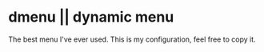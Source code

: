 # dmenu || dynamic menu
The best menu I've ever used. This is my configuration, feel free to copy it.

